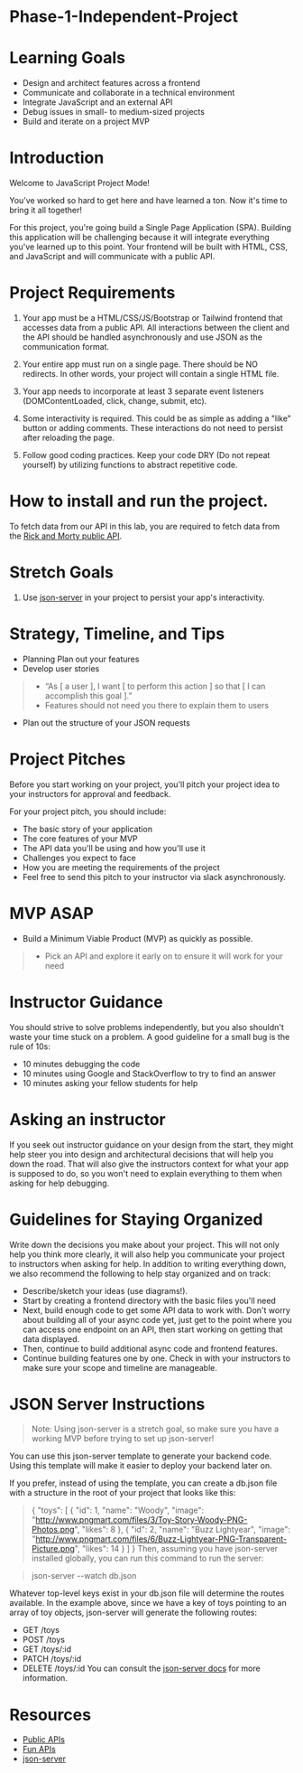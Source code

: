 # Phase-1-Independent-Project

# Learning Goals
* Design and architect features across a frontend
* Communicate and collaborate in a technical environment
* Integrate JavaScript and an external API
* Debug issues in small- to medium-sized projects
* Build and iterate on a project MVP


# Introduction
Welcome to JavaScript Project Mode!

You’ve worked so hard to get here and have learned a ton. Now it's time to bring it all together!

For this project, you're going build a Single Page Application (SPA). Building this application will be challenging because it will integrate everything you've learned up to this point. Your frontend will be built with HTML, CSS, and JavaScript and will communicate with a public API.

# Project Requirements
1. Your app must be a HTML/CSS/JS/Bootstrap or Tailwind frontend that accesses data from a public API. All interactions between the client and the API should be handled asynchronously and use JSON as the communication format.

2. Your entire app must run on a single page. There should be NO redirects. In other words, your project will contain a single HTML file.

3. Your app needs to incorporate at least 3 separate event listeners (DOMContentLoaded, click, change, submit, etc).

4. Some interactivity is required. This could be as simple as adding a "like" button or adding comments. These interactions do not need to persist after reloading the page.

5. Follow good coding practices. Keep your code DRY (Do not repeat yourself) by utilizing functions to abstract repetitive code.

# How to install and run the project.
To fetch data from our API in this lab, you are required to fetch data from the [Rick and Morty public API](https://rickandmortyapi.com/api/character).



# Stretch Goals
1. Use [json-server](https://www.npmjs.com/package/json-server) in your project to persist your app's interactivity.

# Strategy, Timeline, and Tips
* Planning
Plan out your features
* Develop user stories
> * “As [ a user ], I want [ to perform this action ] so that [ I can accomplish this goal ].”
> * Features should not need you there to explain them to users
* Plan out the structure of your JSON requests


# Project Pitches
Before you start working on your project, you'll pitch your project idea to your instructors for approval and feedback.

For your project pitch, you should include:

* The basic story of your application
* The core features of your MVP
* The API data you'll be using and how you'll use it
* Challenges you expect to face
* How you are meeting the requirements of the project
* Feel free to send this pitch to your instructor via slack asynchronously.

# MVP ASAP
* Build a Minimum Viable Product (MVP) as quickly as possible.
> * Pick an API and explore it early on to ensure it will work for your need

# Instructor Guidance
You should strive to solve problems independently, but you also shouldn't waste your time stuck on a problem. A good guideline for a small bug is the rule of 10s:

* 10 minutes debugging the code
* 10 minutes using Google and StackOverflow to try to find an answer
* 10 minutes asking your fellow students for help

# Asking an instructor
If you seek out instructor guidance on your design from the start, they might help steer you into design and architectural decisions that will help you down the road. That will also give the instructors context for what your app is supposed to do, so you won't need to explain everything to them when asking for help debugging.

# Guidelines for Staying Organized
Write down the decisions you make about your project. This will not only help you think more clearly, it will also help you communicate your project to instructors when asking for help. In addition to writing everything down, we also recommend the following to help stay organized and on track:

* Describe/sketch your ideas (use diagrams!).
* Start by creating a frontend directory with the basic files you'll need
* Next, build enough code to get some API data to work with. Don't worry about building all of your async code yet, just get to the point where you can access one endpoint on an API, then start working on getting that data displayed.
* Then, continue to build additional async code and frontend features.
* Continue building features one by one.
Check in with your instructors to make sure your scope and timeline are manageable.

# JSON Server Instructions
> Note: Using json-server is a stretch goal, so make sure you have a working MVP before trying to set up json-server!

You can use this json-server template to generate your backend code. Using this template will make it easier to deploy your backend later on.

If you prefer, instead of using the template, you can create a db.json file with a structure in the root of your project that looks like this:

>   {
    "toys": [
        {
        "id": 1,
        "name": "Woody",
        "image": "http://www.pngmart.com/files/3/Toy-Story-Woody-PNG-Photos.png",
        "likes": 8
        },
        {
        "id": 2,
        "name": "Buzz Lightyear",
        "image": "http://www.pngmart.com/files/6/Buzz-Lightyear-PNG-Transparent-Picture.png",
        "likes": 14
        }
    ]
>   }
Then, assuming you have json-server installed globally, you can run this command to run the server:

 > json-server --watch db.json

Whatever top-level keys exist in your db.json file will determine the routes available. In the example above, since we have a key of toys pointing to an array of toy objects, json-server will generate the following routes:

* GET /toys
* POST /toys
* GET /toys/:id
* PATCH /toys/:id
* DELETE /toys/:id
You can consult the [json-server docs](https://www.npmjs.com/package/json-server) for more information.

# Resources
* [Public APIs](https://github.com/public-apis/public-apis)
* [Fun APIs](https://apilist.fun/)
* [json-server](https://www.npmjs.com/package/json-server)
